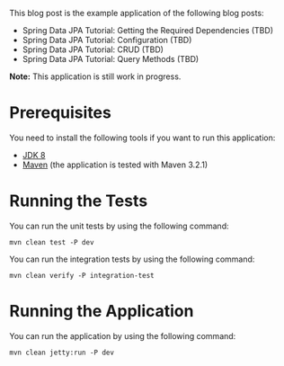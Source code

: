 This blog post is the example application of the following blog posts:

* Spring Data JPA Tutorial: Getting the Required Dependencies (TBD)
* Spring Data JPA Tutorial: Configuration (TBD)
* Spring Data JPA Tutorial: CRUD (TBD)
* Spring Data JPA Tutorial: Query Methods (TBD)

**Note:** This application is still work in progress.

Prerequisites
=============

You need to install the following tools if you want to run this application:

* [JDK 8](http://www.oracle.com/technetwork/java/javase/downloads/jdk8-downloads-2133151.html)
* [Maven](http://maven.apache.org/) (the application is tested with Maven 3.2.1)

Running the Tests
=================

You can run the unit tests by using the following command:

    mvn clean test -P dev

You can run the integration tests by using the following command:

    mvn clean verify -P integration-test

Running the Application
=======================

You can run the application by using the following command:

    mvn clean jetty:run -P dev
